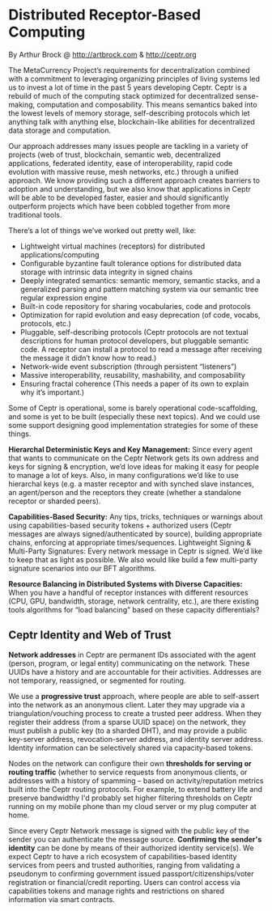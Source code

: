 # Distributed Receptor-Based Computing
By Arthur Brock @ http://artbrock.com & http://ceptr.org 

The MetaCurrency Project’s requirements for decentralization combined with a commitment to leveraging organizing principles of living systems led us to invest a lot of time in the past 5 years developing Ceptr. Ceptr is a rebuild of much of the computing stack optimized for decentralized sense-making, computation and composability. This means semantics baked into the lowest levels of memory storage, self-describing protocols which let anything talk with anything else, blockchain-like abilities for decentralized data storage and computation.

Our approach addresses many issues people are tackling in a variety of projects (web of trust, blockchain, semantic web, decentralized applications, federated identity, ease of interoperability, rapid code evolution with massive reuse, mesh networks, etc.) through a unified approach.  We know providing such a different approach creates barriers to adoption and understanding, but we also know that applications in Ceptr will be able to be developed faster, easier and should significantly outperform projects which have been cobbled together from more traditional tools.

There’s a lot of things we’ve worked out pretty well, like:  

* Lightweight virtual machines (receptors) for distributed applications/computing 
* Configurable byzantine fault tolerance options for distributed data storage with intrinsic data integrity in signed chains
* Deeply integrated semantics: semantic memory, semantic stacks, and a generalized parsing and pattern matching system via our semantic tree regular expression engine
* Built-in code repository for sharing vocabularies, code and protocols
* Optimization for rapid evolution and easy deprecation (of code, vocabs, protocols, etc.)
* Pluggable, self-describing protocols (Ceptr protocols are not textual descriptions for human protocol developers, but pluggable semantic code. A receptor can install a protocol to read a message after receiving the message it didn’t know how to read.)
* Network-wide event subscription (through persistent “listeners”)
* Massive interoperability, reusability, mashability, and composability
* Ensuring fractal coherence (This needs a paper of its own to explain why it’s important.)

Some of Ceptr is operational, some is barely operational code-scaffolding, and some is yet to be built (especially these next topics). And we could use some support designing good implementation strategies for some of these things.

**Hierarchal Deterministic Keys and Key Management:** Since every agent that wants to communicate on the Ceptr Network gets its own address and keys for signing & encryption, we’d love ideas for making it easy for people to manage a lot of keys. Also, in many configurations we’d like to use hierarchal keys (e.g. a master receptor and with synched slave instances, an agent/person and the receptors they create (whether a standalone receptor or sharded peers). 

**Capabilities-Based Security:** Any tips, tricks, techniques or warnings about using capabilities-based security tokens + authorized users (Ceptr messages are always signed/authenticated by source), building appropriate chains, enforcing at appropriate times/sequences.
Lightweight Signing & Multi-Party Signatures: Every network message in Ceptr is signed. We’d like to keep that as light as possible. We also would like build a few multi-party signature scenarios into our BFT algorithms.

**Resource Balancing in Distributed Systems with Diverse Capacities:** When you have a handful of receptor instances with different resources (CPU, GPU, bandwidth, storage, network centrality, etc.), are there existing tools algorithms for “load balancing” based on these capacity differentials?

## Ceptr Identity and Web of Trust

**Network addresses** in Ceptr are permanent IDs associated with the agent (person, program, or legal entity) communicating on the network. These UUIDs have a history and are accountable for their activities. Addresses are not temporary, reassigned, or segmented for routing. 

We use a **progressive trust** approach, where people are able to self-assert into the network as an anonymous client. Later they may upgrade via a triangulation/vouching process to create a trusted peer address. When they register their address (from a sparse UUID space) on the network, they must publish a public key (to a sharded DHT), and may provide a public key-server address, revocation-server address, and identity server address. Identity information can be selectively shared via capacity-based tokens. 

Nodes on the network can configure their own **thresholds for serving or routing traffic** (whether to service requests from anonymous clients, or addresses with a history of spamming – based on activity/reputation metrics built into the Ceptr routing protocols. For example, to extend battery life and preserve bandwidthy I'd probably set higher filtering thresholds on Ceptr running on my mobile phone than my cloud server or my plug computer at home.

Since every Ceptr Network message is signed with the public key of the sender you can authenticate the message source. **Confirming the sender's identity** can be done by means of their authorized identity service(s). We expect Ceptr to have a rich ecosystem of capabilities-based identity services from peers and trusted authorities, ranging from validating a pseudonym to confirming government issued passport/citizenships/voter registration or financial/credit reporting. Users can control access via capabilities tokens and manage rights and restrictions on shared information via smart contracts. 
